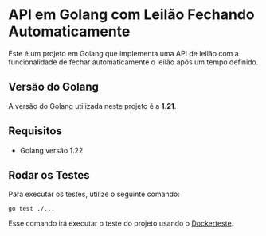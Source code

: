 # API em Golang com Leilão Fechando Automaticamente

Este é um projeto em Golang que implementa uma API de leilão com a funcionalidade de fechar automaticamente o leilão após um tempo definido.

## Versão do Golang
A versão do Golang utilizada neste projeto é a **1.21**.

## Requisitos
- Golang versão 1.22

## Rodar os Testes
Para executar os testes, utilize o seguinte comando:

```
go test ./...
```

Esse comando irá executar o teste do projeto usando o [Dockerteste](https://github.com/ory/dockertest).

